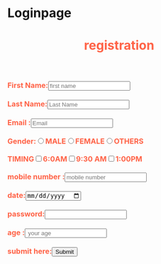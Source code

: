 
# Loginpage
<!DOCTYPE html>
<html>
<head>
<title>contact us</title>
<style>
 body {
 background-image: url(n.jpg);
 background-size:cover;
 }
 </style>


</head>
<body>
<center><h1 style="color:Tomato;">registration</h1></center>
<h3 style="color:Tomato;"></h3<input type="text"placeholder="first name"><br><br>
First Name:<input type="text"placeholder="first name"><br><br>
Last Name:<input type="text"placeholder="Last Name"><br><br>
Email     :<input type="text"placeholder="Email"><br><br>
Gender:<input type="radio"name="gender">MALE<input type="radio"name="gender">FEMALE<input type="radio"name="gender">OTHERS<br><br>
TIMING<input type="checkbox">6:0AM<input type="checkbox">9:30 AM<input type="checkbox">1:00PM<br><br>
mobile number  :<input type="text"placeholder="mobile number"><br><br>
date:<input type="date"><br><br>
password:<input type="password"><br><br>
age   :<input type="number"placeholder=" your age"><br><br>
submit here:<input type="submit"<br><br>
</body>
</html>




